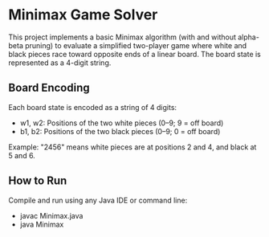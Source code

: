 # Minimax Game Solver

This project implements a basic Minimax algorithm (with and without alpha-beta pruning) to evaluate a simplified two-player game where white and black pieces race toward opposite ends of a linear board. The board state is represented as a 4-digit string.

## Board Encoding

Each board state is encoded as a string of 4 digits:
- w1, w2: Positions of the two white pieces (0–9; 9 = off board)
- b1, b2: Positions of the two black pieces (0–9; 0 = off board)

Example: "2456" means white pieces are at positions 2 and 4, and black at 5 and 6.

## How to Run

Compile and run using any Java IDE or command line:
- javac Minimax.java
- java Minimax
